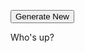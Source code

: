 <html>
<body>

<button type="button" onclick="myFunction()">Generate New</button>

<p id="character">Who's up?</p>

<script>

function choice(thing){
    return thing[Math.floor(Math.random() * thing.length)];
}

function remove(arr, value) {
  var index = arr.indexOf(value);
  if (index > -1) {
    arr.splice(index, 1);
  }
  return arr;
}

var skills = ['Linguistics', 'Zoology', 'Botany', 'Geology', 'Industrial Equipment', 'Jury-Rigging', 'Chemistry',
          'Computers', 'Zero-G', 'Mathematics', 'Art', 'Archaeology', 'Theology', 'Military Training', 'Rimwise', 'Athletics']

var char = {charclass : choice(['Marine','Android','Scientist','Teamster'])}
             
char.strength = Math.floor(Math.random() * 10) + Math.floor(Math.random() * 10) + 22
char.speed = Math.floor(Math.random() * 10) + Math.floor(Math.random() * 10) + 22
char.intellect = Math.floor(Math.random() * 10) + Math.floor(Math.random() * 10) + 22
char.combat = Math.floor(Math.random() * 10) + Math.floor(Math.random() * 10) + 22

char.sanity = Math.floor(Math.random() * 10) + Math.floor(Math.random() * 10) + 12
char.fear = Math.floor(Math.random() * 10) + Math.floor(Math.random() * 10) + 12
char.body = Math.floor(Math.random() * 10) + Math.floor(Math.random() * 10) + 12

char.wounds = 2
char.health = Math.floor(Math.random() * 10) + 11

if (char.charclass == 'Marine'){
    char.combat += 10
    char.body += 10
    char.fear += 20
    char.wounds = 3
    
	skills = remove(skills,'Military Training')
	skills = remove(skills,'Athletics')
	var randSkill = choice(skills)
	skills = remove(skills,randSkill)
  char.skills = 'Military Training, Athletics, ' + choice(['and ' + choice(['Tactics', 'Wilderness Survival', 'Firearms', 'Hand-to-Hand Combat']), 
                                                               randSkill + ', and ' + choice(skills)])
    
	char.loadout = choice(['Tank Top and Camo Pants (AP 1), Combat Knife (as Scalpel), Stimpak x1',
                'Advanced Battle Dress (AP 10), Flame Thrower, Boarding Axe',
                'Standard Battle Dress (AP 7), Combat Shotgun (4 rnds), Rucksack, Camping Gear',
                'Standard Battle Dress (AP 7), Pulse Rifle (3 mags), Infrared Goggles',
                'Standard Battle Dress (AP 7), Smart Rifle (3 mags), Binoculars, Personal Locator',
                'Standard Battles Dress (AP 7), SMG (3 mags), MRE x7',
                'Fatigues (AP 2), Combat Shotgun (2 rnds), Dog, Leash, Tennis Ball',
                'Fatigues (AP 2), Revolver (12 rnds), Single Frag Grenade',
                'Dress Uniform (AP 1), Revolver (1 rnd), Challenge Coin',
                'Advanced Battle Dress (AP 10), Heavy Machine Gun (1 can of ammo), HUD])'])
}

if (char.charclass == 'Android'){
    char.intellect += 20
    char.fear += 60
    char.wounds = 3
    var mod_stat = choice(['strength','speed','intellect','combat'])
    char[mod_stat] -= 10
    
	skills = remove(skills,'Linguistics')
	skills = remove(skills,'Computers')
	skills = remove(skills,'Mathematics')
	var randSkill = choice(skills)
	skills = remove(skills,randSkill)
    char.skills = 'Linguistics, Computers, Mathematics, ' + choice(['and ' + choice(['Hacking','Physics']),
                                                                       randSkill + ', and ' + choice(skills)])
    
	char.loadout = choice(['Vaccsuit (AP 3), Smart Rifle (2 mags), Infrared Goggles, Mylar Blanket',
                'Vaccsuit (AP 3), Revolver (12 rnds), Long-range Comms, Satchel',
                'Hazard Suit (AP 5), Revolver (6 rnds), Defibrillator, First Aid Kit, Flashlight',
                'Hazard Suit (AP 5), Foam Gun (2 charges), Sample Collection Kit, Screwdriver',
                'Standard Battle Dress (AP 7), Tranq Pistol (3 shots), Paracord (100m)',
                'Standard Crew Attire (AP 1), Stun Baton, Small Pet',
                'Standard Crew Attire (AP 1), Scalpel, Bioscanner',
                'Standard Crew Attire (AP 1), 1 Frag Grenade, Pen Knife',
                'Manufacturer Supplied Attire (AP 1), 1 Jump-9 Ticket (blank)',
                'Corporate Attire (AP 1), VIP Corporate Key Card'])
}
    
if (char.charclass == 'Scientist'){
    char.intellect += 10
    char.sanity += 30
    var mod_stat = choice(['strength','speed','intellect','combat'])
    char[mod_stat] += 5

    var doctorate = choice(['Sophontology', 'Exobiology', 'Surgery', 'Planetology', 'Robotics', 'Engineering',
                        'Cybernetics', 'Artificial Intelligence', 'Hyperspace', 'Xenoesotericism'])
    
    var masters = choice({'Sophontology': ['Psychology'], 'Exobiology': ['Pathology'], 'Surgery': ['Pathology', 'Field Medicine'],
                      'Planetology': ['Ecology', 'Asteroid Mining'], 'Robotics': ['Mechanical Repair'], 'Engineering': ['Mechanical Repair'],
                      'Cybernetics': ['Mechanical Repair'], 'Artificial Intelligence': ['Hacking'],
                      'Hyperspace': ['Piloting', 'Physics', 'Mysticism'], 'Xenoesotericism': ['Mysticism']}[doctorate])
    
    var bach = choice({'Psychology': ['Zoology'], 'Pathology': ['Zoology', 'Botany'], 'Field Medicine': ['Zoology', 'Botany'],
                   'Ecology': ['Botany', 'Geology'], 'Asteroid Mining': ['Geology', 'Industrial Equipment'],
                   'Mechanical Repair': ['Industrial Equipment', 'Jury-Rigging', 'Chemistry', 'Military Training'], 'Hacking': ['Computers'],
                   'Piloting': ['Zero-G'], 'Physics': ['Mathematics'], 'Mysticism': ['Art', 'Archaeology', 'Theology']}[masters])

    skills = remove(skills,bach)
    
    char.skills = bach + ', ' + masters + ', and ' + doctorate + '; and also ' + choice(skills)

    char.loadout = choice(['Hazard Suit (AP 5), Tranq Pistol (3 charges), Bioscanner, Sample Collection Kit',
                'Hazard Suit (AP 5), Flamethrower (1 charge), Pain Pills, Electronic Tool Set',
                'Vaccsuit (AP 3), Rigging Gun, Sample Collection Kit, Flashlight, Lab Rat',
                'Vaccsuit (AP 3), Foam Gun (2 charges), Foldable Stretcher, First Aid Kit, Radiation Pills',
                'Lab Coat (AP 1), Screwdriver, Medscanner, Vaccine (1 dose)',
                'Lab Coat (AP 1), Cybernetic Diagnostic Scanner, Portable Computer Terminal',
                'Scrubs (AP 1), Scalpel, Automed x6, Oxygen Tank with Filter Mask',
                'Scrubs (AP 1), Vial of Acid, Mylar Blanket, First Aid Kit',
                'Standard Crew Attire (AP 1), Utility Knife, Cybernetic Diagnostic Scanner, Duct Tape',
                'Civilian Clothes (AP 1), Briefcase, Prescription Pad, Fountain Pen (Poison Injector)'])
}

if (char.charclass == 'Teamster'){
    char.strength += 5
    char.speed += 5
    char.intellect += 5
    char.combat += 5
    char.sanity += 10
    char.fear += 10
    char.body += 10
    
	skills = remove(skills,'Industrial Equipment')
	skills = remove(skills, 'Zero-G')
  var jobSkill = choice(skills)
	skills = remove(skills,jobSkill)
  var jobAdvanced = {'Linguistics': [], 'Zoology': ['Psychology', 'Pathology', 'Field Medicine'],
                   'Botany': ['Pathology', 'Field Medicine', 'Ecology', 'Wilderness Survival'],'Geology': ['Ecology', 'Asteroid Mining'],
                   'Jury-Rigging': ['Mechanical Repair', 'Explosives'], 'Chemistry': ['Mechanical Repair', 'Explosives', 'Pharmacology'],
                   'Computers': ['Hacking'], 'Mathematics': ['Physics'], 'Art': ['Mysticism'], 'Archaeology': ['Mysticism'],
                   'Theology': ['Mysticism'], 'Military Training': ['Mechanical Repair', 'Explosives', 'Tactics', 'Wilderness Survival', 'Firearms'],
                   'Rimwise': ['Firearms', 'Hand-to-Hand Combat'], 'Athletics': ['Hand-to-Hand Combat']}[jobSkill]

  char.skills = 'Industrial Equipment, Zero-G, ' + jobSkill + ', and ' + choice(['Asteroid Mining', 'Mechanical Repair', 'Piloting'].concat(jobAdvanced))

	char.loadout = choice(['Vaccsuit (AP 3), Laser Cutter (charged), Patch Kit, Extra Battery',
                'Vaccsuit (AP 3), Revolver (6 rnds), Crowbar, Flashlight',
                'Vaccsuit (AP 3), Rigging Gun, Shovel, Salvage Drone',
                'Hazard Suit (AP 5), Vibechete, Spanner, Camping Gear, Water Filter',
                'Heavy Duty Work Clothes (AP 2), Explosive Charge, Detonator, Cigarettes',
                'Heavy Duty Work Clothes (AP 2), Drill, Paracord (100m), Drone',
                'Standard Crew Attire (AP 1), Combat Shotgun (4 rnds), Extension Cord (20m), Cat',
                'Standard Crew Attire (AP 1), Nail Gun (32 rnds), Head Lamp, Satchel',
                'Standard Crew Attire (AP 1), Flare Gun (2 rnds), Water Filter, Personal Locator, Subsurface Scanner',
                'Lounge Wear (AP 1), Crowbar, Pain Pills, Six Pack of Beer'])
}                                                                               
    
char.trinket = choice(['Manual: PANIC: Harbinger of Catastrophe','Pendant: Shell Fragments Suspended in Plastic',
                    'Coffee Cup, Chipped, reads: HAPPINESS IS MANDATORY','Antique Company Script (Asteroid Mine)',
                    'Pamphlet: Zen and the Art of Cargo Arrangement','Manual: Moonshining With Gun Oil & Fuel',
                    'Manual: SURVIVAL: Eat Soup With a Knife','Pair of Shot Glasses (Spent Shotgun Shells)',
                    'Miniature Chess Set, Bone, Pieces Missing','Dessicated Husk Doll', 'Key (Childhood Home)','Gyroscope, Bent, Tin',
                    'Alien Pressed Flower (common)', 'Dog Tags (Heirloom)', 'Faded Green Poker Chip','Necklace of Shell Casings',
                    'Token: “Is Your Morale Improving?”', 'Ukulele','Corroded Android Logic Core', 'Phosphorescent Sticks, Neon',
                    'Spray Paint','Pamphlet: Signs of Parasitical Infection', 'Pamphlet: The Indifferent Stars',
                    'Wanted Poster, Weathered','Manual: Treat Your Rifle Like A Lady', 'Calendar: Military Battles',
                    'Locket, Hair Braid','Bone Knife', 'Manual: Rich Captain, Poor Captain', 'Scultpure of a Rat (Gold)',
                    'Calendar: Alien Pin-Up Art', 'Campaign Poster (Home Planet)', 'Blanket, Fire Retardant',
                    'Rejected Application (Colony Ship)', 'Preserved Insectile Aberration', 'Hooded Parka, Fleece-Lined',
                    'Holographic Serpentine Dancer', 'Titanium Toothpick', 'Gun','Snake Whiskey', 'Gloves, Leather (Xenomorph Hide)',
                    'Flint Hatchet','Medical Container, Purple Powder', 'Smut (Seditious): The Captain, Ordered',
                    'Pendant: Two Astronauts form a Skull','Pills: Male Enhancement, Shoddy', 'Towel, Slightly Frayed', 'Rubik\'s Cube',
                    'Casino Playing Cards', 'Brass Knuckles', 'Stress Ball, reads: Zero Stress in Zero G','Lagomorph Foot',
                    'Fuzzy Handcuffs', 'Sputnik Pin','Moonstone Ring', 'Journal of Grudges', 'Ushanka','Manual: Mining Safety and You',
                    'Stylized Cigarette Case', 'Trucker Cap, Mesh, Grey Alien Logo','Pamphlet: Against Human Simulacrum',
                    'Ball of Assorted Gauge Wire', 'Menthol Balm','Animal Skull, 3 Eyes, Curled Horns', 'Spanner', 'Pith Helmet',
                    'Bartender’s Certification (Expired)', 'Switchblade, Ornamental', '10m x10m Tarp','Bent Wrench',
                    'Powdered Xenomorph Horn', 'I Ching, Missing Sticks','Prospecting Mug, Dented', 'Bonsai Tree, Potted', 'Kukri',
                    'Eerie Mask', 'Golf Club (Putter)', 'Trench Shovel','Ultrablack Marble', 'Trilobite Fossil',
                    'Shiv, Sharpened Butter Knife','Ivory Dice', 'Pamphlet: A Lover In Every Port', 'Taxidermied Cat',
                    'Tarot Cards, Worn, Pyrite Gilded Edges', 'Patched Overalls, Personalized', 'Pamphlet: Interpreting Sheep Dreams',
                    'Bag of Assorted Teeth', 'Fleshy Thing Sealed in a Murky Jar', 'Faded Photograph, A Windswept Heath',
                    'Ashes (A Relative)', 'Spiked Bracelet', 'Opera Glasses','DNR Beacon Necklace', 'Harmonica',
                    'Pamphlet: Android Overlords','Cigarettes (Grinning Skull)', 'Pictorial Pornography, Dogeared, Well-thumbed',
                    'Pamphlet: The Relic of Flesh','Pills: Areca Nut'])

char.patch = choice(['“I’m Not A Rocket Scientist / But You’re An Idiot”', '“I Like My Tools Clean / And My Lovers Dirty”',
                '“All Out of Fucks To Give” (Astronaut with Turned Out Pockets)', 'Medic Patch (Skull and Crossbones over Cross)',
                'Pin-Up (Nurse): “The Louder You Scream the Faster I Come”', '“Travel To Distant Places / Meet Unusual Things / Get Eaten”',
                '“Don’t Run, You’ll Only Die Tired” Backpatch', 'HMFIC (Head Mother Fucker In Charge)', 'BOHICA (Bend, Over Here It Comes Again)',
                'Red Shirt Logo', 'Dove in Crosshairs', '“I Am My Brother’s Keeper”', 'Blood Type (Reference Patch)', 'Chibi Cthulhu', '“Mama Tried”',
                'Poker Hand: Dead Man’s Hand', '“Welcome to the DANGER ZONE”', 'Black Widow Spider', 'Biohazard Symbol', 'Skull and Crossed Wrenches',
                '“My Other Ride Married You”', 'Mr. Yuck', 'Pin-Up (Succubus)', '“One Size Fits All” (Grenade)', 'Nuclear Symbol', '“DILLIGAF?”',
                'Grim Reaper Backpatch', '“Eat The Rich”', '“DRINK / FIGHT / FUCK”', 'отъебись (Get Fucked, Russian)', '“Be Sure: Doubletap”',
                '“Work Hard / Party Harder”', '“Smooth Operator”', 'Flame Emoji', 'Mudflap Girl', 'Atom Symbol', 'Smiley Face (Glow in the Dark)',
                'Fun Meter (reads: Bad Time)', '“For Science!”', '“Smile: Big Brother is Watching”', '“GAME OVER” (Bride & Groom)', '“Actually, I AM A Rocket Scientist”',
                'Jolly Roger', 'Heart', '“Help Wanted”', 'Viking Skull', '“IMPROVE / ADAPT / OVERCOME”', 'Princess', '“APEX PREDATOR” (Sabertooth Skull)',
                '“SUCK IT UP”', '“NOMAD”', 'Pin-Up (Ace of Spades)', '“Cowboy Up” (Crossed Revolvers)', '“GOOD BOY”', 'Queen of Hearts', '“Troubleshooter”',
                'Dice (Snake Eyes)', 'Security Guard', 'NASA Logo', '“#1 Worker”', '“LONER”', 'Crossed Hammers with Wings', '“Good” (Brain)',
                'Front Towards Enemy (Claymore Mine)', '“Keep Well Lubricated”', '“Bad Bitch”', 'Pin-Up (Riding Missile)', 'Soviet Hammer & Sickle',
                '“Too Pretty To Die”', 'FUBAR', '“Plays Well With Others”', '“Fuck Forever” (Roses)', '“I’m A (Love) Machine”', '“Live Free and Die”', 'Icarus',
                'Pin-Up (Mechanic)', '“IF I’M RUNNING KEEP UP” Backpatch', '”Girl’s Best Friend” (Diamond)', 'HELLO MY NAME IS:', '“Meat Bag”',
                'Risk of Electrocution Symbol', '“Powered By Coffee”', '“I Am Not A Robot”', 'Inverted Cross', '“Take Me To Your Leader” (UFO)', 'Red Gear',
                '“Do You Sign My Paychecks?” Backpatch', '“DO YOUR JOB”', '“I Can’t Fix Stupid”', '“I ♥ Myself”', '“Take My Life (Please)”',
                '“Space IS My Home” (Sad Astronaut)', 'Double Cherry', '“Upstanding Citizen”', 'All Seeing Eye', '“Volunteer”',
                'Allergic To Bullshit (Medical Style Patch)', '“Do I LOOK Like An Expert?”', '“Solve Et Coagula” (Baphomet)', '“Fix Me First” (Caduceus)'])


var output = `You are ${(char.charclass == 'Android') ? 'an' : 'a'} ${char.charclass}. Your stats are:<br>
STR: ${char.strength}, SPD: ${char.speed}, INT: ${char.intellect}, CMB: ${char.combat}<br>
SAN: ${char.sanity}, FER: ${char.fear}, BOD: ${char.body}<br>
You have ${char.wounds} wounds with ${char.health} health each and start with 2 stress.<br>
<br>
You're carrying: ${char.loadout}, as well as a ${char.trinket}.<br>
Your skills are ${char.skills}.<br>
<br>
On your uniform, you wear a ${char.patch} patch.<br>
`

document.getElementById("character").innerHTML = output

</script>

</body>
</html>

